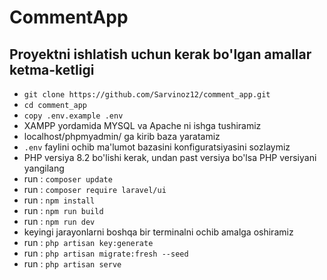 # CommentApp

## Proyektni ishlatish uchun kerak bo'lgan amallar ketma-ketligi
- `git clone https://github.com/Sarvinoz12/comment_app.git`
- `cd comment_app`
- `copy .env.example .env`
- XAMPP yordamida MYSQL va Apache ni ishga tushiramiz
- localhost/phpmyadmin/ ga kirib baza yaratamiz
- `.env` faylini ochib ma'lumot bazasini konfiguratsiyasini sozlaymiz
- PHP versiya 8.2 bo'lishi kerak, undan past versiya bo'lsa PHP versiyani yangilang
- run : `composer update`
- run : `composer require laravel/ui`
- run : `npm install`
- run : `npm run build`
- run : `npm run dev`
- keyingi jarayonlarni boshqa bir terminalni ochib amalga oshiramiz
- run : `php artisan key:generate`
- run : `php artisan migrate:fresh --seed`
- run : `php artisan serve`
